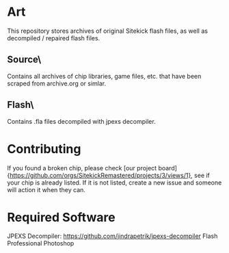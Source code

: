 # Art
This repository stores archives of original Sitekick flash files, as well as decompiled / repaired flash files.

## Source\
Contains all archives of chip libraries, game files, etc. that have been scraped from archive.org or simlar.

## Flash\
Contains .fla files decompiled with jpexs decompiler.

# Contributing
If you found a broken chip, please check [our project board] {https://github.com/orgs/SitekickRemastered/projects/3/views/1}, see if your chip is already listed. If it is not listed, create a new issue and someone will action it when they can.

# Required Software
JPEXS Decompiler: https://github.com/jindrapetrik/jpexs-decompiler
Flash Professional
Photoshop
